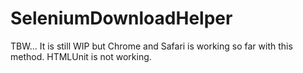 SeleniumDownloadHelper
======================

TBW...
It is still WIP but Chrome and Safari is working so far with this method.
HTMLUnit is not working.
